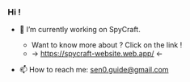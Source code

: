 ### Hi !

- 🔭 I’m currently working on SpyCraft.
   - Want to know more about ? Click on the link !
   - -> https://spycraft-website.web.app/ <-

- 📫 How to reach me: sen0.guide@gmail.com


<!--
**Sen0-dev/Sen0-dev** is a ✨ _special_ ✨ repository because its `README.md` (this file) appears on your GitHub profile.

Here are some ideas to get you started:

- 🔭 I’m currently working on ...
- 🌱 I’m currently learning ...
- 👯 I’m looking to collaborate on ...
- 🤔 I’m looking for help with ...
- 💬 Ask me about ...
- 📫 How to reach me: ...
- 😄 Pronouns: ...
- ⚡ Fun fact: ...
-->
